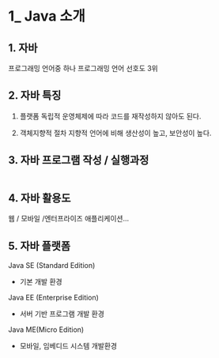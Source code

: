 <h1 id="1_-java-소개">1_ Java 소개</h1>
<h2 id="1-자바">1. 자바</h2>
<p>프로그래밍 언어중 하나
프로그래밍 언어 선호도 3위</p>
<h2 id="2-자바-특징">2. 자바 특징</h2>
<ol>
<li><p>플랫폼 독립적
운영체제에 따라 코드를 재작성하지 않아도 된다.</p>
</li>
<li><p>객체지향적
절차 지향적 언어에 비해 생산성이 높고, 보안성이 높다.</p>
</li>
</ol>
<h2 id="3-자바-프로그램-작성--실행과정">3. 자바 프로그램 작성 / 실행과정</h2>
<p><img alt="" src="https://velog.velcdn.com/images/noop/post/f5df68d7-c3e6-45c9-9abe-635dddd98617/image.png" /></p>
<h2 id="4-자바-활용도">4. 자바 활용도</h2>
<p>웹 / 모바일 /엔터프라이즈 애플리케이션...</p>
<h2 id="5-자바-플랫폼">5. 자바 플랫폼</h2>
<p>Java SE (Standard Edition)</p>
<ul>
<li>기본 개발 환경</li>
</ul>
<p>Java EE (Enterprise Edition)</p>
<ul>
<li>서버 기반 프로그램 개발 환경</li>
</ul>
<p>Java ME(Micro Edition)</p>
<ul>
<li>모바일, 임베디드 시스템 개발환경</li>
</ul>